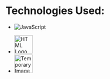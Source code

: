 # Technologies Used: 

- ![JavaScript](https://img.shields.io/badge/javascript-%23323330.svg?style=for-the-badge&logo=javascript&logoColor=%23F7DF1E)

- <img src="https://e7.pngegg.com/pngimages/780/934/png-clipart-html-logo-html5-logo-icons-logos-emojis-tech-companies-thumbnail.png" alt="HTML Logo" width="50" height="50">

- <img src="https://encrypted-tbn0.gstatic.com/images?q=tbn:ANd9GcSGNcROPazO1jI9SFGLW0xdtny_KZfkM-wtLA&s" alt="Temporary Image" width="50" height="50">
